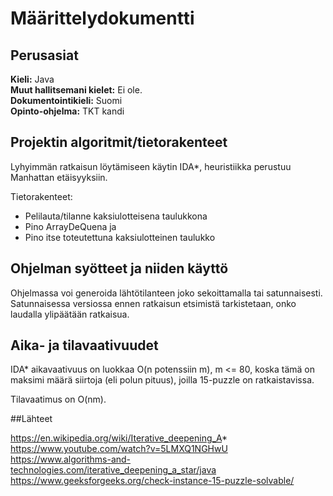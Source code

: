 # Määrittelydokumentti 

## Perusasiat
**Kieli:** Java  
**Muut hallitsemani kielet:** Ei ole.  
**Dokumentointikieli:** Suomi  
**Opinto-ohjelma:** TKT kandi

## Projektin algoritmit/tietorakenteet
Lyhyimmän ratkaisun löytämiseen käytin IDA*, heuristiikka perustuu Manhattan etäisyyksiin.

Tietorakenteet:
* Pelilauta/tilanne kaksiulotteisena taulukkona
* Pino ArrayDeQuena ja
* Pino itse toteutettuna kaksiulotteinen taulukko

## Ohjelman syötteet ja niiden käyttö
Ohjelmassa voi generoida lähtötilanteen joko sekoittamalla tai satunnaisesti.
Satunnaisessa versiossa ennen ratkaisun etsimistä tarkistetaan, onko laudalla ylipäätään ratkaisua. 

## Aika- ja tilavaativuudet
IDA* aikavaativuus on luokkaa O(n potenssiin m), m <= 80, koska tämä on maksimi määrä siirtoja (eli polun pituus), joilla 15-puzzle on ratkaistavissa. 

Tilavaatimus on O(nm).

##Lähteet

https://en.wikipedia.org/wiki/Iterative_deepening_A*  
https://www.youtube.com/watch?v=5LMXQ1NGHwU  
https://www.algorithms-and-technologies.com/iterative_deepening_a_star/java  
https://www.geeksforgeeks.org/check-instance-15-puzzle-solvable/

